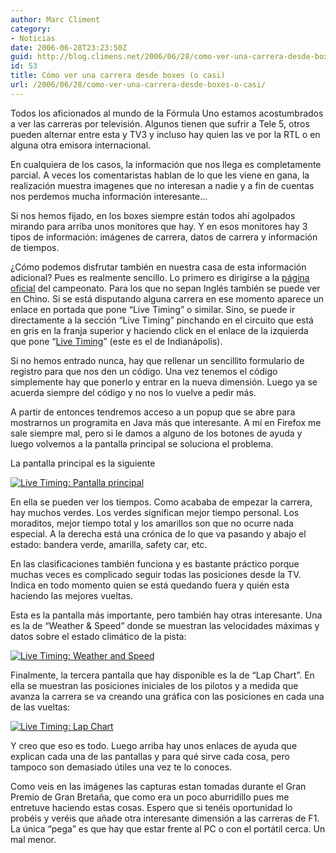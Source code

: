 ```yaml
---
author: Marc Climent
category:
- Noticias
date: 2006-06-28T23:23:50Z
guid: http://blog.climens.net/2006/06/28/como-ver-una-carrera-desde-boxes-o-casi/
id: 53
title: Cómo ver una carrera desde boxes (o casi)
url: /2006/06/28/como-ver-una-carrera-desde-boxes-o-casi/
---
```


Todos los aficionados al mundo de la Fórmula Uno estamos acostumbrados a ver las carreras por televisión. Algunos tienen que sufrir a Tele 5, otros pueden alternar entre esta y TV3 y incluso hay quien las ve por la RTL o en alguna otra emisora internacional.

En cualquiera de los casos, la información que nos llega es completamente parcial. A veces los comentaristas hablan de lo que les viene en gana, la realización muestra imagenes que no interesan a nadie y a fin de cuentas nos perdemos mucha información interesante&#8230;

Si nos hemos fijado, en los boxes siempre están todos ahí agolpados mirando para arriba unos monitores que hay. Y en esos monitores hay 3 tipos de información: imágenes de carrera, datos de carrera y información de tiempos.

¿Cómo podemos disfrutar también en nuestra casa de esta información adicional? Pues es realmente sencillo. Lo primero es dirigirse a la [página oficial](http://www.formula1.com/) del campeonato. Para los que no sepan Inglés también se puede ver en Chino. Si se está disputando alguna carrera en ese momento aparece un enlace en portada que pone &#8220;Live Timing&#8221; o similar. Sino, se puede ir directamente a la sección &#8220;Live Timing&#8221; pinchando en el circuito que está en gris en la franja superior y haciendo click en el enlace de la izquierda que pone &#8220;[Live Timing](http://www.formula1.com/live_timing/)&#8221; (este es el de Indianápolis).

Si no hemos entrado nunca, hay que rellenar un sencillito formulario de registro para que nos den un código. Una vez tenemos el código simplemente hay que ponerlo y entrar en la nueva dimensión. Luego ya se acuerda siempre del código y no nos lo vuelve a pedir más.

A partir de entonces tendremos acceso a un popup que se abre para mostrarnos un programita en Java más que interesante. A mí en Firefox me sale siempre mal, pero si le damos a alguno de los botones de ayuda y luego volvemos a la pantalla principal se soluciona el problema.

La pantalla principal es la siguiente

[![Live Timing: Pantalla principal](http://f1blog.climens.net/files/2006/06/captura1.png)](http://f1blog.climens.net/files/2006/06/captura1.png "Live Timing: Pantalla principal")

En ella se pueden ver los tiempos. Como acababa de empezar la carrera, hay muchos verdes. Los verdes significan mejor tiempo personal. Los moraditos, mejor tiempo total y los amarillos son que no ocurre nada especial. A la derecha está una crónica de lo que va pasando y abajo el estado: bandera verde, amarilla, safety car, etc.

En las clasificaciones también funciona y es bastante práctico porque muchas veces es complicado seguir todas las posiciones desde la TV. Indica en todo momento quien se está quedando fuera y quién esta haciendo las mejores vueltas.
  
Esta es la pantalla más importante, pero también hay otras interesante. Una es la de &#8220;Weather & Speed&#8221; donde se muestran las velocidades máximas y datos sobre el estado climático de la pista:

[![Live Timing: Weather and Speed](http://f1blog.climens.net/files/2006/06/captura3.png)](http://f1blog.climens.net/files/2006/06/captura3.png "Live Timing: Weather and Speed")

Finalmente, la tercera pantalla que hay disponible es la de &#8220;Lap Chart&#8221;. En ella se muestran las posiciones iniciales de los pilotos y a medida que avanza la carrera se va creando una gráfica con las posiciones en cada una de las vueltas:

[![Live Timing: Lap Chart](http://f1blog.climens.net/files/2006/06/captura2.png)](http://f1blog.climens.net/files/2006/06/captura2.png "Live Timing: Lap Chart")

Y creo que eso es todo. Luego arriba hay unos enlaces de ayuda que explican cada una de las pantallas y para qué sirve cada cosa, pero tampoco son demasiado útiles una vez te lo conoces.

Como veis en las imágenes las capturas estan tomadas durante el Gran Premio de Gran Bretaña, que como era un poco aburridillo pues me entretuve haciendo estas cosas. Espero que si tenéis oportunidad lo probéis y veréis que añade otra interesante dimensión a las carreras de F1. La única &#8220;pega&#8221; es que hay que estar frente al PC o con el portátil cerca. Un mal menor.